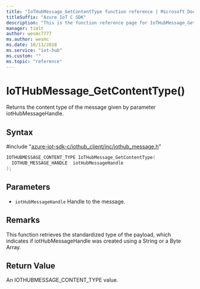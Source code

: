 ```yaml
---                             
title: "IoTHubMessage_GetContentType function reference | Microsoft Docs" 
titleSuffix: "Azure IoT C SDK"            
description: "This is the function reference page for IoTHubMessage_GetContentType() in the Azure IoT C SDK. This SDK is used with Azure IoT Hub and Azure IoT Hub Device Provisioning Service"            
manager: timlt                 
author: wesmc7777              
ms.author: wesmc               
ms.date: 10/11/2018                    
ms.service: "iot-hub"             
ms.custom: ""                
ms.topic: "reference"        
---                            
```


# IoTHubMessage_GetContentType()

Returns the content type of the message given by parameter iotHubMessageHandle.

## Syntax

\#include "[azure-iot-sdk-c/iothub_client/inc/iothub_message.h](../iothub-message-h.md)"  
```C
IOTHUBMESSAGE_CONTENT_TYPE IoTHubMessage_GetContentType(
  IOTHUB_MESSAGE_HANDLE  iotHubMessageHandle
);
```

## Parameters
* `iotHubMessageHandle` Handle to the message.

## Remarks
This function retrieves the standardized type of the payload, which indicates if iotHubMessageHandle was created using a String or a Byte Array.

## Return Value
An IOTHUBMESSAGE_CONTENT_TYPE value.

